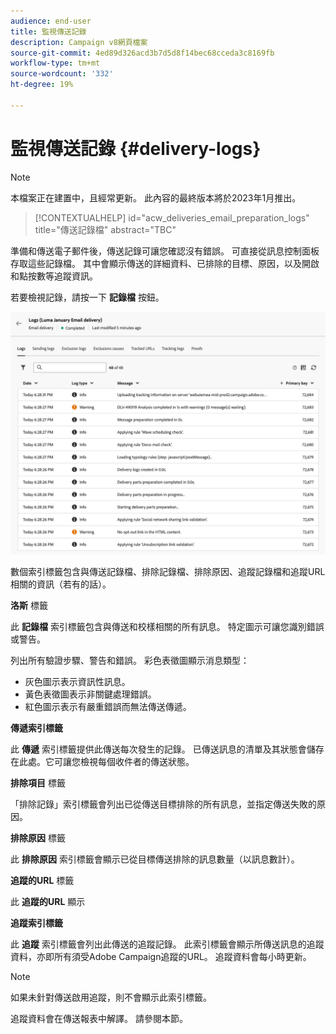 ```yaml
---
audience: end-user
title: 監視傳送記錄
description: Campaign v8網頁檔案
source-git-commit: 4ed89d326acd3b7d5d8f14bec68cceda3c8169fb
workflow-type: tm+mt
source-wordcount: '332'
ht-degree: 19%

---
```


# 監視傳送記錄 {#delivery-logs}

>[!NOTE]
>
>本檔案正在建置中，且經常更新。 此內容的最終版本將於2023年1月推出。

>[!CONTEXTUALHELP]
>id="acw_deliveries_email_preparation_logs"
>title="傳送記錄檔"
>abstract="TBC"

準備和傳送電子郵件後，傳送記錄可讓您確認沒有錯誤。 可直接從訊息控制面板存取這些記錄檔。 其中會顯示傳送的詳細資料、已排除的目標、原因，以及開啟和點按數等追蹤資訊。

若要檢視記錄，請按一下 **記錄檔** 按鈕。

![](assets/logs.png)

數個索引標籤包含與傳送記錄檔、排除記錄檔、排除原因、追蹤記錄檔和追蹤URL相關的資訊（若有的話）。

**洛斯** 標籤

此 **記錄檔** 索引標籤包含與傳送和校樣相關的所有訊息。 特定圖示可讓您識別錯誤或警告。

列出所有驗證步驟、警告和錯誤。 彩色表徵圖顯示消息類型：

* 灰色圖示表示資訊性訊息。
* 黃色表徵圖表示非關鍵處理錯誤。
* 紅色圖示表示有嚴重錯誤而無法傳送傳遞。

**傳遞索引標籤**

此 **傳遞** 索引標籤提供此傳送每次發生的記錄。 已傳送訊息的清單及其狀態會儲存在此處。它可讓您檢視每個收件者的傳送狀態。

**排除項目** 標籤

「排除記錄」索引標籤會列出已從傳送目標排除的所有訊息，並指定傳送失敗的原因。

**排除原因** 標籤

此 **排除原因** 索引標籤會顯示已從目標傳送排除的訊息數量（以訊息數計）。

**追蹤的URL** 標籤

此 **追蹤的URL** 顯示

**追蹤索引標籤**

此 **追蹤** 索引標籤會列出此傳送的追蹤記錄。 此索引標籤會顯示所傳送訊息的追蹤資料，亦即所有須受Adobe Campaign追蹤的URL。 追蹤資料會每小時更新。

>[!NOTE]
>
>如果未針對傳送啟用追蹤，則不會顯示此索引標籤。

追蹤資料會在傳送報表中解譯。 請參閱本節。



